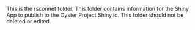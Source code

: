 This is the rsconnet folder. This folder contains information for the Shiny App to publish to the Oyster Project Shiny.io. This folder should not be deleted or edited.
